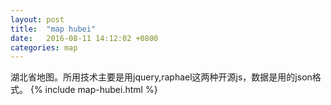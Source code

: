 ```yaml
---
layout: post
title:  "map hubei"
date:   2016-08-11 14:12:02 +0800
categories: map
---
```

湖北省地图。所用技术主要是用jquery,raphael这两种开源js，数据是用的json格式。
{% include map-hubei.html %}
